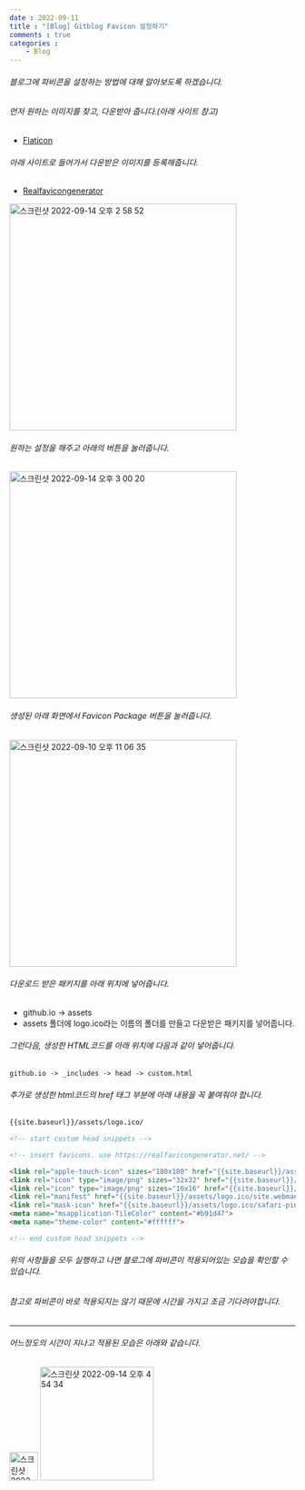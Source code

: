 ```yaml
---
date : 2022-09-11
title : "[Blog] Gitblog Favicon 설정하기"
comments : true
categories : 
    - Blog
---
```


###### 블로그에 파비콘을 설정하는 방법에 대해 알아보도록 하겠습니다.

###### 먼저 원하는 이미지를 찾고, 다운받아 줍니다.(아래 사이트 참고)

* [Flaticon](https://www.flaticon.com)

###### 아래 사이트로 들어가서 다운받은 이미지를 등록해줍니다.

* [Realfavicongenerator](https://realfavicongenerator.net)

<img width="400" alt="스크린샷 2022-09-14 오후 2 58 52" src="https://user-images.githubusercontent.com/55019557/190071681-212bd49f-57ef-491f-9477-f758623bdea3.png">

###### 원하는 설정을 해주고 아래의 버튼을 눌러줍니다.

<img width="400" alt="스크린샷 2022-09-14 오후 3 00 20" src="https://user-images.githubusercontent.com/55019557/190071878-e46ff73e-4bd8-44f0-b9b8-5609da90355a.png">

###### 생성된 아래 화면에서 Favicon Package 버튼을 눌러줍니다.

<img width="400" alt="스크린샷 2022-09-10 오후 11 06 35" src="https://user-images.githubusercontent.com/55019557/190073378-e09db971-1735-4fa7-aa5a-2a3a879a64f2.png">

###### 다운로드 받은 패키지를 아래 위치에 넣어줍니다.
* github.io -> assets
* assets 폴더에 logo.ico라는 이름의 폴더를 만들고 다운받은 패키지를 넣어줍니다.

###### 그런다음, 생성한 HTML코드를 아래 위치에 다음과 같이 넣어줍니다.

```
github.io -> _includes -> head -> custom.html
```
###### 추가로 생성한 html코드의 href 태그 부분에 아래 내용을 꼭 붙여줘야 합니다.
```html
{{site.baseurl}}/assets/logo.ico/
```

```html
<!-- start custom head snippets -->

<!-- insert favicons. use https://realfavicongenerator.net/ -->

<link rel="apple-touch-icon" sizes="180x180" href="{{site.baseurl}}/assets/logo.ico/apple-touch-icon.png">
<link rel="icon" type="image/png" sizes="32x32" href="{{site.baseurl}}/assets/logo.ico/favicon-32x32.png">
<link rel="icon" type="image/png" sizes="16x16" href="{{site.baseurl}}/assets/logo.ico/favicon-16x16.png">
<link rel="manifest" href="{{site.baseurl}}/assets/logo.ico/site.webmanifest">
<link rel="mask-icon" href="{{site.baseurl}}/assets/logo.ico/safari-pinned-tab.svg" color="#5bbad5">
<meta name="msapplication-TileColor" content="#b91d47">
<meta name="theme-color" content="#ffffff">

<!-- end custom head snippets -->
```

###### 위의 사항들을 모두 실행하고 나면 블로그에 파비콘이 적용되어있는 모습을 확인할 수 있습니다.
###### 참고로 파비콘이 바로 적용되지는 않기 때문에 시간을 가지고 조금 기다려야합니다.
---
###### 어느정도의 시간이 지나고 적용된 모습은 아래와 같습니다.

<img width="50" alt="스크린샷 2022-09-10 오후 11 52 55" src="https://user-images.githubusercontent.com/55019557/190094829-30551f83-1a2e-4062-8213-919e5e35d78a.png">
<img width="200" alt="스크린샷 2022-09-14 오후 4 54 34" src="https://user-images.githubusercontent.com/55019557/190095070-c96dee12-6d4b-4c7f-935d-c0e6f60c054f.png">

